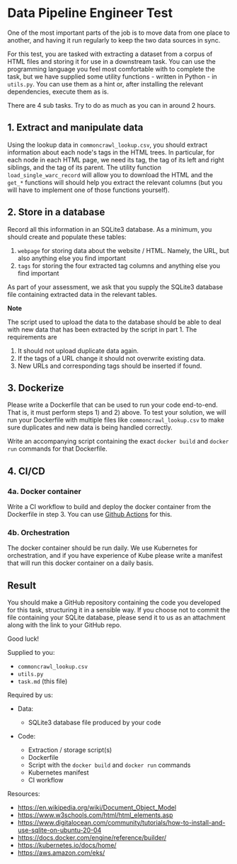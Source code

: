 # Data Pipeline Engineer Test

One of the most important parts of the job is to move data from one place to another, and having it run regularly to keep the two data sources in sync.

For this test, you are tasked with extracting a dataset from a corpus of HTML files and storing it for use in a downstream task. You can use
the programming language you feel most comfortable with to complete the task, but we have supplied some utility functions -
written in Python - in `utils.py`. You can use them as a hint or, after installing the relevant dependencies, execute them as is.

There are 4 sub tasks. Try to do as much as you can in around 2 hours.

## 1. Extract and manipulate data

Using the lookup data in `commoncrawl_lookup.csv`, you should extract information about each node's tags in the HTML trees.
In particular, for each node in each HTML page, we need its tag, the tag of its left and right siblings, and the tag of
its parent. The utility function `load_single_warc_record` will allow you to download the HTML and the `get_*` functions 
will should help you extract the relevant columns (but you will have to implement one of those functions yourself).

## 2. Store in a database

Record all this information in an SQLite3 database. As a minimum, you should create and populate these tables:

  1. `webpage` for storing data about the website / HTML. Namely, the URL, but also anything else you find important
  2. `tags` for storing the four extracted tag columns and anything else you find important

As part of your assessment, we ask that you supply the SQLite3 database file containing extracted data in the relevant
tables.

**Note**

The script used to upload the data to the database should be able to deal with new data that has been extracted by the script in part 1. The requirements are

1. It should not upload duplicate data again.
2. If the tags of a URL change it should not overwrite existing data.
3. New URLs and corresponding tags should be inserted if found.

## 3. Dockerize

Please write a Dockerfile that can be used to run your code end-to-end. That is, it must perform steps 1) and 2) above. To test your solution, we will run your Dockerfile with multiple files like `commoncrawl_lookup.csv` to make sure duplicates and new data is being handled correctly.

Write an accompanying script containing the exact `docker build` and `docker run` commands for that Dockerfile.

## 4. CI/CD

### 4a. Docker container

Write a CI workflow to build and deploy the docker container from the Dockerfile in step 3. You can use [Github Actions](https://github.com/features/actions) for this.

### 4b. Orchestration

The docker container should be run daily. We use Kubernetes for orchestration, and if you have experience of Kube please write a manifest that will run this docker container on a daily basis.

## Result

You should make a GitHub repository containing the code you developed for this task, structuring it in a sensible way. If you choose not to commit the file containing your SQLite database, please send it to us as an attachment along with the link to your GitHub repo. 

Good luck!

Supplied to you:
  - `commoncrawl_lookup.csv`
  - `utils.py`
  - `task.md` (this file)

Required by us:
  - Data:
    - SQLite3 database file produced by your code
    
  - Code:
    - Extraction / storage script(s)
    - Dockerfile
    - Script with the `docker build` and `docker run` commands
    - Kubernetes manifest
    - CI workflow

Resources:

  - https://en.wikipedia.org/wiki/Document_Object_Model
  - https://www.w3schools.com/html/html_elements.asp
  - https://www.digitalocean.com/community/tutorials/how-to-install-and-use-sqlite-on-ubuntu-20-04
  - https://docs.docker.com/engine/reference/builder/
  - https://kubernetes.io/docs/home/
  - https://aws.amazon.com/eks/
